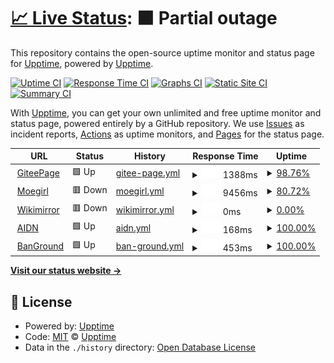 # [📈 Live Status](https://demo.upptime.js.org): <!--live status--> **🟧 Partial outage**

This repository contains the open-source uptime monitor and status page for [Upptime](https://upptime.js.org), powered by [Upptime](https://github.com/upptime/upptime).

[![Uptime CI](https://github.com/upptime/upptime/workflows/Uptime%20CI/badge.svg)](https://github.com/upptime/upptime/actions?query=workflow%3A%22Uptime+CI%22)
[![Response Time CI](https://github.com/upptime/upptime/workflows/Response%20Time%20CI/badge.svg)](https://github.com/upptime/upptime/actions?query=workflow%3A%22Response+Time+CI%22)
[![Graphs CI](https://github.com/upptime/upptime/workflows/Graphs%20CI/badge.svg)](https://github.com/upptime/upptime/actions?query=workflow%3A%22Graphs+CI%22)
[![Static Site CI](https://github.com/upptime/upptime/workflows/Static%20Site%20CI/badge.svg)](https://github.com/upptime/upptime/actions?query=workflow%3A%22Static+Site+CI%22)
[![Summary CI](https://github.com/upptime/upptime/workflows/Summary%20CI/badge.svg)](https://github.com/upptime/upptime/actions?query=workflow%3A%22Summary+CI%22)

With [Upptime](https://upptime.js.org), you can get your own unlimited and free uptime monitor and status page, powered entirely by a GitHub repository. We use [Issues](https://github.com/upptime/upptime/issues) as incident reports, [Actions](https://github.com/upptime/upptime/actions) as uptime monitors, and [Pages](https://demo.upptime.js.org) for the status page.

<!--start: status pages-->
<!-- This summary is generated by Upptime (https://github.com/upptime/upptime) -->
<!-- Do not edit this manually, your changes will be overwritten -->
<!-- prettier-ignore -->
| URL | Status | History | Response Time | Uptime |
| --- | ------ | ------- | ------------- | ------ |
| <img alt="" src="https://favicons.githubusercontent.com/ravelloh.gitee.io" height="13"> [GiteePage](https://ravelloh.gitee.io) | 🟩 Up | [gitee-page.yml](https://github.com/Xeocnet-Studio/sitemonitor/commits/HEAD/history/gitee-page.yml) | <details><summary><img alt="Response time graph" src="./graphs/gitee-page/response-time-week.png" height="20"> 1388ms</summary><br><a href="https://demo.upptime.js.org/history/gitee-page"><img alt="Response time 1388" src="https://img.shields.io/endpoint?url=https%3A%2F%2Fraw.githubusercontent.com%2FXeocnet-Studio%2Fsitemonitor%2FHEAD%2Fapi%2Fgitee-page%2Fresponse-time.json"></a><br><a href="https://demo.upptime.js.org/history/gitee-page"><img alt="24-hour response time 1388" src="https://img.shields.io/endpoint?url=https%3A%2F%2Fraw.githubusercontent.com%2FXeocnet-Studio%2Fsitemonitor%2FHEAD%2Fapi%2Fgitee-page%2Fresponse-time-day.json"></a><br><a href="https://demo.upptime.js.org/history/gitee-page"><img alt="7-day response time 1388" src="https://img.shields.io/endpoint?url=https%3A%2F%2Fraw.githubusercontent.com%2FXeocnet-Studio%2Fsitemonitor%2FHEAD%2Fapi%2Fgitee-page%2Fresponse-time-week.json"></a><br><a href="https://demo.upptime.js.org/history/gitee-page"><img alt="30-day response time 1388" src="https://img.shields.io/endpoint?url=https%3A%2F%2Fraw.githubusercontent.com%2FXeocnet-Studio%2Fsitemonitor%2FHEAD%2Fapi%2Fgitee-page%2Fresponse-time-month.json"></a><br><a href="https://demo.upptime.js.org/history/gitee-page"><img alt="1-year response time 1388" src="https://img.shields.io/endpoint?url=https%3A%2F%2Fraw.githubusercontent.com%2FXeocnet-Studio%2Fsitemonitor%2FHEAD%2Fapi%2Fgitee-page%2Fresponse-time-year.json"></a></details> | <details><summary><a href="https://demo.upptime.js.org/history/gitee-page">98.76%</a></summary><a href="https://demo.upptime.js.org/history/gitee-page"><img alt="All-time uptime 98.76%" src="https://img.shields.io/endpoint?url=https%3A%2F%2Fraw.githubusercontent.com%2FXeocnet-Studio%2Fsitemonitor%2FHEAD%2Fapi%2Fgitee-page%2Fuptime.json"></a><br><a href="https://demo.upptime.js.org/history/gitee-page"><img alt="24-hour uptime 98.76%" src="https://img.shields.io/endpoint?url=https%3A%2F%2Fraw.githubusercontent.com%2FXeocnet-Studio%2Fsitemonitor%2FHEAD%2Fapi%2Fgitee-page%2Fuptime-day.json"></a><br><a href="https://demo.upptime.js.org/history/gitee-page"><img alt="7-day uptime 98.76%" src="https://img.shields.io/endpoint?url=https%3A%2F%2Fraw.githubusercontent.com%2FXeocnet-Studio%2Fsitemonitor%2FHEAD%2Fapi%2Fgitee-page%2Fuptime-week.json"></a><br><a href="https://demo.upptime.js.org/history/gitee-page"><img alt="30-day uptime 98.76%" src="https://img.shields.io/endpoint?url=https%3A%2F%2Fraw.githubusercontent.com%2FXeocnet-Studio%2Fsitemonitor%2FHEAD%2Fapi%2Fgitee-page%2Fuptime-month.json"></a><br><a href="https://demo.upptime.js.org/history/gitee-page"><img alt="1-year uptime 98.76%" src="https://img.shields.io/endpoint?url=https%3A%2F%2Fraw.githubusercontent.com%2FXeocnet-Studio%2Fsitemonitor%2FHEAD%2Fapi%2Fgitee-page%2Fuptime-year.json"></a></details>
| <img alt="" src="https://favicons.githubusercontent.com/moegirl.org.cn" height="13"> [Moegirl](http://moegirl.org.cn/) | 🟥 Down | [moegirl.yml](https://github.com/Xeocnet-Studio/sitemonitor/commits/HEAD/history/moegirl.yml) | <details><summary><img alt="Response time graph" src="./graphs/moegirl/response-time-week.png" height="20"> 9456ms</summary><br><a href="https://demo.upptime.js.org/history/moegirl"><img alt="Response time 9456" src="https://img.shields.io/endpoint?url=https%3A%2F%2Fraw.githubusercontent.com%2FXeocnet-Studio%2Fsitemonitor%2FHEAD%2Fapi%2Fmoegirl%2Fresponse-time.json"></a><br><a href="https://demo.upptime.js.org/history/moegirl"><img alt="24-hour response time 9456" src="https://img.shields.io/endpoint?url=https%3A%2F%2Fraw.githubusercontent.com%2FXeocnet-Studio%2Fsitemonitor%2FHEAD%2Fapi%2Fmoegirl%2Fresponse-time-day.json"></a><br><a href="https://demo.upptime.js.org/history/moegirl"><img alt="7-day response time 9456" src="https://img.shields.io/endpoint?url=https%3A%2F%2Fraw.githubusercontent.com%2FXeocnet-Studio%2Fsitemonitor%2FHEAD%2Fapi%2Fmoegirl%2Fresponse-time-week.json"></a><br><a href="https://demo.upptime.js.org/history/moegirl"><img alt="30-day response time 9456" src="https://img.shields.io/endpoint?url=https%3A%2F%2Fraw.githubusercontent.com%2FXeocnet-Studio%2Fsitemonitor%2FHEAD%2Fapi%2Fmoegirl%2Fresponse-time-month.json"></a><br><a href="https://demo.upptime.js.org/history/moegirl"><img alt="1-year response time 9456" src="https://img.shields.io/endpoint?url=https%3A%2F%2Fraw.githubusercontent.com%2FXeocnet-Studio%2Fsitemonitor%2FHEAD%2Fapi%2Fmoegirl%2Fresponse-time-year.json"></a></details> | <details><summary><a href="https://demo.upptime.js.org/history/moegirl">80.72%</a></summary><a href="https://demo.upptime.js.org/history/moegirl"><img alt="All-time uptime 80.72%" src="https://img.shields.io/endpoint?url=https%3A%2F%2Fraw.githubusercontent.com%2FXeocnet-Studio%2Fsitemonitor%2FHEAD%2Fapi%2Fmoegirl%2Fuptime.json"></a><br><a href="https://demo.upptime.js.org/history/moegirl"><img alt="24-hour uptime 80.72%" src="https://img.shields.io/endpoint?url=https%3A%2F%2Fraw.githubusercontent.com%2FXeocnet-Studio%2Fsitemonitor%2FHEAD%2Fapi%2Fmoegirl%2Fuptime-day.json"></a><br><a href="https://demo.upptime.js.org/history/moegirl"><img alt="7-day uptime 80.72%" src="https://img.shields.io/endpoint?url=https%3A%2F%2Fraw.githubusercontent.com%2FXeocnet-Studio%2Fsitemonitor%2FHEAD%2Fapi%2Fmoegirl%2Fuptime-week.json"></a><br><a href="https://demo.upptime.js.org/history/moegirl"><img alt="30-day uptime 80.72%" src="https://img.shields.io/endpoint?url=https%3A%2F%2Fraw.githubusercontent.com%2FXeocnet-Studio%2Fsitemonitor%2FHEAD%2Fapi%2Fmoegirl%2Fuptime-month.json"></a><br><a href="https://demo.upptime.js.org/history/moegirl"><img alt="1-year uptime 80.72%" src="https://img.shields.io/endpoint?url=https%3A%2F%2Fraw.githubusercontent.com%2FXeocnet-Studio%2Fsitemonitor%2FHEAD%2Fapi%2Fmoegirl%2Fuptime-year.json"></a></details>
| <img alt="" src="https://favicons.githubusercontent.com/zh.wikipedia.wikimirror.org" height="13"> [Wikimirror](https://zh.wikipedia.wikimirror.org/wiki/) | 🟥 Down | [wikimirror.yml](https://github.com/Xeocnet-Studio/sitemonitor/commits/HEAD/history/wikimirror.yml) | <details><summary><img alt="Response time graph" src="./graphs/wikimirror/response-time-week.png" height="20"> 0ms</summary><br><a href="https://demo.upptime.js.org/history/wikimirror"><img alt="Response time 0" src="https://img.shields.io/endpoint?url=https%3A%2F%2Fraw.githubusercontent.com%2FXeocnet-Studio%2Fsitemonitor%2FHEAD%2Fapi%2Fwikimirror%2Fresponse-time.json"></a><br><a href="https://demo.upptime.js.org/history/wikimirror"><img alt="24-hour response time 0" src="https://img.shields.io/endpoint?url=https%3A%2F%2Fraw.githubusercontent.com%2FXeocnet-Studio%2Fsitemonitor%2FHEAD%2Fapi%2Fwikimirror%2Fresponse-time-day.json"></a><br><a href="https://demo.upptime.js.org/history/wikimirror"><img alt="7-day response time 0" src="https://img.shields.io/endpoint?url=https%3A%2F%2Fraw.githubusercontent.com%2FXeocnet-Studio%2Fsitemonitor%2FHEAD%2Fapi%2Fwikimirror%2Fresponse-time-week.json"></a><br><a href="https://demo.upptime.js.org/history/wikimirror"><img alt="30-day response time 0" src="https://img.shields.io/endpoint?url=https%3A%2F%2Fraw.githubusercontent.com%2FXeocnet-Studio%2Fsitemonitor%2FHEAD%2Fapi%2Fwikimirror%2Fresponse-time-month.json"></a><br><a href="https://demo.upptime.js.org/history/wikimirror"><img alt="1-year response time 0" src="https://img.shields.io/endpoint?url=https%3A%2F%2Fraw.githubusercontent.com%2FXeocnet-Studio%2Fsitemonitor%2FHEAD%2Fapi%2Fwikimirror%2Fresponse-time-year.json"></a></details> | <details><summary><a href="https://demo.upptime.js.org/history/wikimirror">0.00%</a></summary><a href="https://demo.upptime.js.org/history/wikimirror"><img alt="All-time uptime 0.00%" src="https://img.shields.io/endpoint?url=https%3A%2F%2Fraw.githubusercontent.com%2FXeocnet-Studio%2Fsitemonitor%2FHEAD%2Fapi%2Fwikimirror%2Fuptime.json"></a><br><a href="https://demo.upptime.js.org/history/wikimirror"><img alt="24-hour uptime 0.00%" src="https://img.shields.io/endpoint?url=https%3A%2F%2Fraw.githubusercontent.com%2FXeocnet-Studio%2Fsitemonitor%2FHEAD%2Fapi%2Fwikimirror%2Fuptime-day.json"></a><br><a href="https://demo.upptime.js.org/history/wikimirror"><img alt="7-day uptime 0.00%" src="https://img.shields.io/endpoint?url=https%3A%2F%2Fraw.githubusercontent.com%2FXeocnet-Studio%2Fsitemonitor%2FHEAD%2Fapi%2Fwikimirror%2Fuptime-week.json"></a><br><a href="https://demo.upptime.js.org/history/wikimirror"><img alt="30-day uptime 0.00%" src="https://img.shields.io/endpoint?url=https%3A%2F%2Fraw.githubusercontent.com%2FXeocnet-Studio%2Fsitemonitor%2FHEAD%2Fapi%2Fwikimirror%2Fuptime-month.json"></a><br><a href="https://demo.upptime.js.org/history/wikimirror"><img alt="1-year uptime 0.00%" src="https://img.shields.io/endpoint?url=https%3A%2F%2Fraw.githubusercontent.com%2FXeocnet-Studio%2Fsitemonitor%2FHEAD%2Fapi%2Fwikimirror%2Fuptime-year.json"></a></details>
| <img alt="" src="https://favicons.githubusercontent.com/aidn.jp" height="13"> [AIDN](https://aidn.jp) | 🟩 Up | [aidn.yml](https://github.com/Xeocnet-Studio/sitemonitor/commits/HEAD/history/aidn.yml) | <details><summary><img alt="Response time graph" src="./graphs/aidn/response-time-week.png" height="20"> 168ms</summary><br><a href="https://demo.upptime.js.org/history/aidn"><img alt="Response time 168" src="https://img.shields.io/endpoint?url=https%3A%2F%2Fraw.githubusercontent.com%2FXeocnet-Studio%2Fsitemonitor%2FHEAD%2Fapi%2Faidn%2Fresponse-time.json"></a><br><a href="https://demo.upptime.js.org/history/aidn"><img alt="24-hour response time 168" src="https://img.shields.io/endpoint?url=https%3A%2F%2Fraw.githubusercontent.com%2FXeocnet-Studio%2Fsitemonitor%2FHEAD%2Fapi%2Faidn%2Fresponse-time-day.json"></a><br><a href="https://demo.upptime.js.org/history/aidn"><img alt="7-day response time 168" src="https://img.shields.io/endpoint?url=https%3A%2F%2Fraw.githubusercontent.com%2FXeocnet-Studio%2Fsitemonitor%2FHEAD%2Fapi%2Faidn%2Fresponse-time-week.json"></a><br><a href="https://demo.upptime.js.org/history/aidn"><img alt="30-day response time 168" src="https://img.shields.io/endpoint?url=https%3A%2F%2Fraw.githubusercontent.com%2FXeocnet-Studio%2Fsitemonitor%2FHEAD%2Fapi%2Faidn%2Fresponse-time-month.json"></a><br><a href="https://demo.upptime.js.org/history/aidn"><img alt="1-year response time 168" src="https://img.shields.io/endpoint?url=https%3A%2F%2Fraw.githubusercontent.com%2FXeocnet-Studio%2Fsitemonitor%2FHEAD%2Fapi%2Faidn%2Fresponse-time-year.json"></a></details> | <details><summary><a href="https://demo.upptime.js.org/history/aidn">100.00%</a></summary><a href="https://demo.upptime.js.org/history/aidn"><img alt="All-time uptime 100.00%" src="https://img.shields.io/endpoint?url=https%3A%2F%2Fraw.githubusercontent.com%2FXeocnet-Studio%2Fsitemonitor%2FHEAD%2Fapi%2Faidn%2Fuptime.json"></a><br><a href="https://demo.upptime.js.org/history/aidn"><img alt="24-hour uptime 100.00%" src="https://img.shields.io/endpoint?url=https%3A%2F%2Fraw.githubusercontent.com%2FXeocnet-Studio%2Fsitemonitor%2FHEAD%2Fapi%2Faidn%2Fuptime-day.json"></a><br><a href="https://demo.upptime.js.org/history/aidn"><img alt="7-day uptime 100.00%" src="https://img.shields.io/endpoint?url=https%3A%2F%2Fraw.githubusercontent.com%2FXeocnet-Studio%2Fsitemonitor%2FHEAD%2Fapi%2Faidn%2Fuptime-week.json"></a><br><a href="https://demo.upptime.js.org/history/aidn"><img alt="30-day uptime 100.00%" src="https://img.shields.io/endpoint?url=https%3A%2F%2Fraw.githubusercontent.com%2FXeocnet-Studio%2Fsitemonitor%2FHEAD%2Fapi%2Faidn%2Fuptime-month.json"></a><br><a href="https://demo.upptime.js.org/history/aidn"><img alt="1-year uptime 100.00%" src="https://img.shields.io/endpoint?url=https%3A%2F%2Fraw.githubusercontent.com%2FXeocnet-Studio%2Fsitemonitor%2FHEAD%2Fapi%2Faidn%2Fuptime-year.json"></a></details>
| <img alt="" src="https://favicons.githubusercontent.com/player.banground.fun" height="13"> [BanGround](https://player.banground.fun) | 🟩 Up | [ban-ground.yml](https://github.com/Xeocnet-Studio/sitemonitor/commits/HEAD/history/ban-ground.yml) | <details><summary><img alt="Response time graph" src="./graphs/ban-ground/response-time-week.png" height="20"> 453ms</summary><br><a href="https://demo.upptime.js.org/history/ban-ground"><img alt="Response time 453" src="https://img.shields.io/endpoint?url=https%3A%2F%2Fraw.githubusercontent.com%2FXeocnet-Studio%2Fsitemonitor%2FHEAD%2Fapi%2Fban-ground%2Fresponse-time.json"></a><br><a href="https://demo.upptime.js.org/history/ban-ground"><img alt="24-hour response time 453" src="https://img.shields.io/endpoint?url=https%3A%2F%2Fraw.githubusercontent.com%2FXeocnet-Studio%2Fsitemonitor%2FHEAD%2Fapi%2Fban-ground%2Fresponse-time-day.json"></a><br><a href="https://demo.upptime.js.org/history/ban-ground"><img alt="7-day response time 453" src="https://img.shields.io/endpoint?url=https%3A%2F%2Fraw.githubusercontent.com%2FXeocnet-Studio%2Fsitemonitor%2FHEAD%2Fapi%2Fban-ground%2Fresponse-time-week.json"></a><br><a href="https://demo.upptime.js.org/history/ban-ground"><img alt="30-day response time 453" src="https://img.shields.io/endpoint?url=https%3A%2F%2Fraw.githubusercontent.com%2FXeocnet-Studio%2Fsitemonitor%2FHEAD%2Fapi%2Fban-ground%2Fresponse-time-month.json"></a><br><a href="https://demo.upptime.js.org/history/ban-ground"><img alt="1-year response time 453" src="https://img.shields.io/endpoint?url=https%3A%2F%2Fraw.githubusercontent.com%2FXeocnet-Studio%2Fsitemonitor%2FHEAD%2Fapi%2Fban-ground%2Fresponse-time-year.json"></a></details> | <details><summary><a href="https://demo.upptime.js.org/history/ban-ground">100.00%</a></summary><a href="https://demo.upptime.js.org/history/ban-ground"><img alt="All-time uptime 100.00%" src="https://img.shields.io/endpoint?url=https%3A%2F%2Fraw.githubusercontent.com%2FXeocnet-Studio%2Fsitemonitor%2FHEAD%2Fapi%2Fban-ground%2Fuptime.json"></a><br><a href="https://demo.upptime.js.org/history/ban-ground"><img alt="24-hour uptime 100.00%" src="https://img.shields.io/endpoint?url=https%3A%2F%2Fraw.githubusercontent.com%2FXeocnet-Studio%2Fsitemonitor%2FHEAD%2Fapi%2Fban-ground%2Fuptime-day.json"></a><br><a href="https://demo.upptime.js.org/history/ban-ground"><img alt="7-day uptime 100.00%" src="https://img.shields.io/endpoint?url=https%3A%2F%2Fraw.githubusercontent.com%2FXeocnet-Studio%2Fsitemonitor%2FHEAD%2Fapi%2Fban-ground%2Fuptime-week.json"></a><br><a href="https://demo.upptime.js.org/history/ban-ground"><img alt="30-day uptime 100.00%" src="https://img.shields.io/endpoint?url=https%3A%2F%2Fraw.githubusercontent.com%2FXeocnet-Studio%2Fsitemonitor%2FHEAD%2Fapi%2Fban-ground%2Fuptime-month.json"></a><br><a href="https://demo.upptime.js.org/history/ban-ground"><img alt="1-year uptime 100.00%" src="https://img.shields.io/endpoint?url=https%3A%2F%2Fraw.githubusercontent.com%2FXeocnet-Studio%2Fsitemonitor%2FHEAD%2Fapi%2Fban-ground%2Fuptime-year.json"></a></details>

<!--end: status pages-->

[**Visit our status website →**](https://demo.upptime.js.org)

## 📄 License

- Powered by: [Upptime](https://github.com/upptime/upptime)
- Code: [MIT](./LICENSE) © [Upptime](https://upptime.js.org)
- Data in the `./history` directory: [Open Database License](https://opendatacommons.org/licenses/odbl/1-0/)
